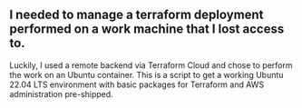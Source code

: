 
## I needed to manage a terraform deployment performed on a work machine that I lost access to.

Luckily, I used a remote backend via Terraform Cloud and chose
to perform the work on an Ubuntu container. This is a script to get a working
Ubuntu 22.04 LTS environment with basic packages for Terraform and AWS 
administration pre-shipped. 
